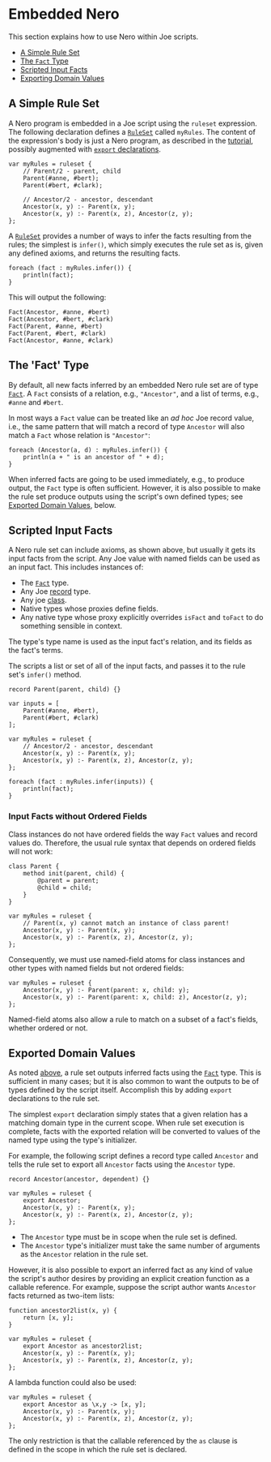 # Embedded Nero

This section explains how to use Nero within Joe scripts.

- [A Simple Rule Set](#a-simple-rule-set)
- [The `Fact` Type](#the-fact-type)
- [Scripted Input Facts](#scripted-input-facts)
- [Exporting Domain Values](#exporting-domain-values)

## A Simple Rule Set

A Nero program is embedded in a Joe script using the `ruleset`
expression.  The following declaration defines a
[`RuleSet`](../library/type.joe.RuleSet.md)
called `myRules`. The content of the expression's body is just a
Nero program, as described in the [tutorial](nero_tutorial.md),
possibly augmented with
[`export` declarations](#exported-outputs).

```joe
var myRules = ruleset {
    // Parent/2 - parent, child
    Parent(#anne, #bert);
    Parent(#bert, #clark);

    // Ancestor/2 - ancestor, descendant
    Ancestor(x, y) :- Parent(x, y);
    Ancestor(x, y) :- Parent(x, z), Ancestor(z, y);
};
```

A [`RuleSet`](../library/type.joe.RuleSet.md) provides a number of
ways to infer the facts resulting from the rules; the simplest is
`infer()`, which simply executes the rule set as is, given any
defined axioms, and returns the resulting facts.

```joe
foreach (fact : myRules.infer()) {
    println(fact);
}
```

This will output the following:

```
Fact(Ancestor, #anne, #bert)
Fact(Ancestor, #bert, #clark)
Fact(Parent, #anne, #bert)
Fact(Parent, #bert, #clark)
Fact(Ancestor, #anne, #clark)
```

## The 'Fact' Type

By default, all new facts inferred by an embedded Nero rule set are of 
type [`Fact`](../library/type.joe.Fact.md).  A `Fact` consists of a 
relation, e.g., `"Ancestor"`, and a list of terms, e.g., `#anne` and 
`#bert`. 

In most ways a `Fact` value can be treated like an 
_ad hoc_ Joe record value, i.e., the same pattern that will match a record of
type `Ancestor` will also match a `Fact` whose relation is `"Ancestor"`:

```joe
foreach (Ancestor(a, d) : myRules.infer()) {
    println(a + " is an ancestor of " + d);
}
```

When inferred facts are going to be used immediately, e.g., to produce
output, the `Fact` type is often sufficient.  However, it is also possible
to make the rule set produce outputs using the script's own defined
types; see [Exported Domain Values](#exported-domain-values), below.

## Scripted Input Facts

A Nero rule set can include axioms, as shown above, but usually it gets its
input facts from the script.  Any Joe value with named fields can be used
as an input fact.  This includes instances of:

- The [`Fact`](../library/type.joe.Fact.md) type.
- Any Joe [record](../records.md) type.
- Any joe [class](../classes.md).
- Native types whose proxies define fields.
- Any native type whose proxy explicitly overrides `isFact` and `toFact` to
  do something sensible in context.

The type's type name is used as the input fact's relation, and its 
fields as the fact's terms.

The scripts a list or set of all of the input facts, and passes it
to the rule set's `infer()` method.

```joe
record Parent(parent, child) {}

var inputs = [
    Parent(#anne, #bert),
    Parent(#bert, #clark)
];

var myRules = ruleset {
    // Ancestor/2 - ancestor, descendant
    Ancestor(x, y) :- Parent(x, y);
    Ancestor(x, y) :- Parent(x, z), Ancestor(z, y);
};

foreach (fact : myRules.infer(inputs)) {
    println(fact);
}
```

### Input Facts without Ordered Fields

Class instances do not have ordered fields the way `Fact` values and record
values do. Therefore, the usual rule syntax that depends on
ordered fields will not work:

```joe
class Parent {
    method init(parent, child) {
        @parent = parent;
        @child = child;
    }
}

var myRules = ruleset {
    // Parent(x, y) cannot match an instance of class parent!
    Ancestor(x, y) :- Parent(x, y);
    Ancestor(x, y) :- Parent(x, z), Ancestor(z, y);
};
```

Consequently, we must use named-field atoms for class instances
and other types with named fields but not ordered fields:


```joe
var myRules = ruleset {
    Ancestor(x, y) :- Parent(parent: x, child: y);
    Ancestor(x, y) :- Parent(parent: x, child: z), Ancestor(z, y);
};
```

Named-field atoms also allow a rule to match on a subset of a fact's
fields, whether ordered or not.

## Exported Domain Values

As noted [above](#the-fact-type), a rule set outputs inferred facts
using the [`Fact`](../library/type.joe.Fact.md) type.  This is sufficient
in many cases; but it is also common to want the outputs to be of types
defined by the script itself.  Accomplish this by adding `export` 
declarations to the rule set.

The simplest `export` declaration simply states that a given relation
has a matching domain type in the current scope. When rule set execution
is complete, facts with the exported relation will be converted to 
values of the named type using the type's initializer.

For example, the following script defines a record type called
`Ancestor` and tells the rule set to export all `Ancestor` facts using
the `Ancestor` type.

```joe
record Ancestor(ancestor, dependent) {}

var myRules = ruleset {
    export Ancestor;
    Ancestor(x, y) :- Parent(x, y);
    Ancestor(x, y) :- Parent(x, z), Ancestor(z, y);
};
```

- The `Ancestor` type must be in scope when the rule set is defined.
- The `Ancestor` type's initializer must take the same number of arguments
  as the `Ancestor` relation in the rule set.

However, it is also possible to export an inferred fact as any kind of
value the script's author desires by providing an explicit creation 
function as a callable reference.  For example, suppose the script
author wants `Ancestor` facts returned as two-item lists:

```joe
function ancestor2list(x, y) {
    return [x, y];
}

var myRules = ruleset {
    export Ancestor as ancestor2list;
    Ancestor(x, y) :- Parent(x, y);
    Ancestor(x, y) :- Parent(x, z), Ancestor(z, y);
};
```

A lambda function could also be used:

```joe
var myRules = ruleset {
    export Ancestor as \x,y -> [x, y];
    Ancestor(x, y) :- Parent(x, y);
    Ancestor(x, y) :- Parent(x, z), Ancestor(z, y);
};
```

The only restriction is that the callable referenced by the `as` clause
is defined in the scope in which the rule set is declared.



